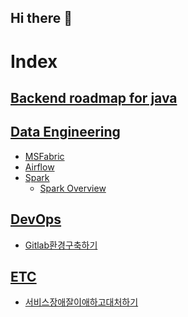 ## Hi there 👋

<!--
**suyeon-jung-dev/suyeon-jung-dev** is a ✨ _special_ ✨ repository because its `README.md` (this file) appears on your GitHub profile.

Here are some ideas to get you started:

- 🔭 I’m currently working on ...
- 🌱 I’m currently learning ...
- 👯 I’m looking to collaborate on ...
- 🤔 I’m looking for help with ...
- 💬 Ask me about ...
- 📫 How to reach me: ...
- 😄 Pronouns: ...
- ⚡ Fun fact: ...
-->

# Index

## [Backend roadmap for java](learning-records/roadmap/BackendJuniorLoadmap.md)

## [Data Engineering](learning-records/DataEngineering)
- [MSFabric](learning-records/DataEngineering/MSFabric)
- [Airflow](learning-records/DataEngineering/Airflow)
- [Spark](learning-records/DataEngineering/Spark)
  - [Spark Overview](learning-records/DataEngineering/Spark/1_Spark_Overview.md)

## [DevOps](learning-records/DevOps)
- [Gitlab환경구축하기](learning-records/DevOps/Gitlab%ED%99%98%EA%B2%BD%EA%B5%AC%EC%B6%95%ED%95%98%EA%B8%B0.md)

## [ETC](learning-records/ETC)
- [서비스장애잘이애하고대처하기](learning-records/ETC/%EC%84%9C%EB%B9%84%EC%8A%A4%EC%9E%A5%EC%95%A0%EC%9E%98%EC%9D%B4%EC%95%A0%ED%95%98%EA%B3%A0%EB%8C%80%EC%B2%98%ED%95%98%EA%B8%B0.md)
